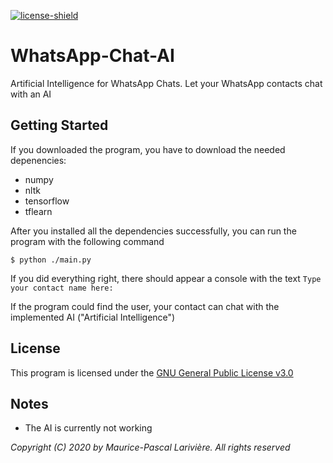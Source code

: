 [license-shield]: https://img.shields.io/badge/License-GPL3.0-green.svg
[license]: https://github.com/MauricePascal/WhatsApp-Chat-AI/tree/main/LICENSE

[ ![license-shield][] ][license]
# WhatsApp-Chat-AI
Artificial Intelligence for WhatsApp Chats. Let your WhatsApp contacts chat with an AI

## Getting Started
If you downloaded the program, you have to download the needed depenencies:
- numpy
- nltk
- tensorflow
- tflearn

After you installed all the dependencies successfully, you can run the program with the following command
```
$ python ./main.py
```
If you did everything right, there should appear a console with the text ```Type your contact name here: ```

If the program could find the user, your contact can chat with the implemented AI ("Artificial Intelligence")

## License
This program is licensed under the [GNU General Public License v3.0][license]

## Notes
- The AI is currently not working

_Copyright (C) 2020 by Maurice-Pascal Larivière. All rights reserved_
